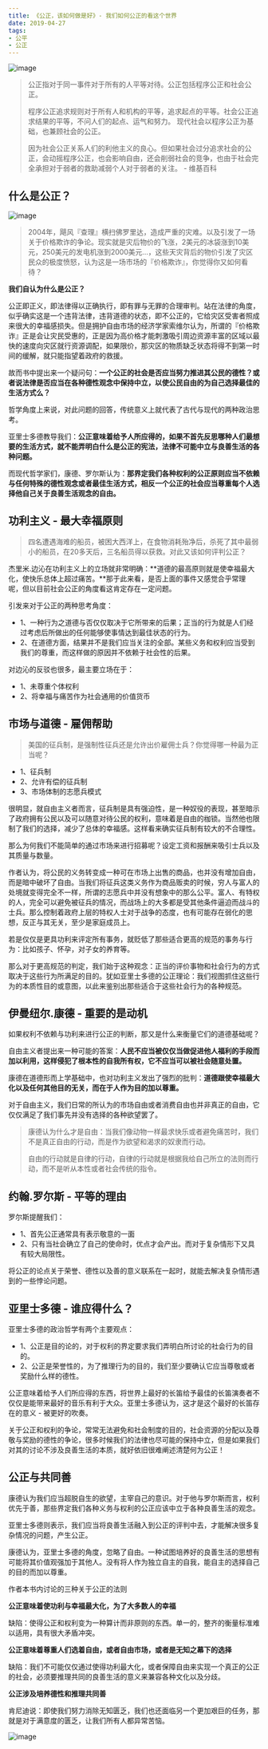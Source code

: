 ```yaml
---
title: 《公正，该如何做是好》- 我们如何公正的看这个世界
date: 2019-04-27
tags: 
- 公平
- 公正
---
```

![image](http://image.freefe.cc/blur-close-up-court-531970.jpg)

> 公正指对于同一事件对于所有的人平等对待。公正包括程序公正和社会公正。
>
> 程序公正追求规则对于所有人和机构的平等，追求起点的平等。社会公正追求结果的平等，不问人们的起点、运气和努力。 现代社会以程序公正为基础，也兼顾社会的公正。
>
> 因为社会公正关系人们的利他主义的良心。但如果社会过分追求社会的公正，会动摇程序公正，也会影响自由，还会削弱社会的竞争，也由于社会完全承担对于弱者的救助减弱个人对于弱者的关注。 - 维基百科

<!-- more -->

## 什么是公正？

![image](http://image.freefe.cc/boat-clouds-cloudy-skies-753619.jpg)

> 2004年，飓风『查理』横扫佛罗里达，造成严重的灾难。以及引发了一场关于价格欺诈的争论。现实就是灾后物价的飞涨，2美元的冰袋涨到10美元，250美元的发电机涨到2000美元...，这些天灾背后的物价引发了灾区民众的极度愤怒，认为这是一场市场的『价格欺诈』，你觉得你又如何看待？


**我们自认为什么是公正？**

公正即正义，即法律得以正确执行，即有罪与无罪的合理审判。站在法律的角度，似乎确实这是一个违背法律，违背道德的状态，即不公正的，它给灾区受害者照成来很大的幸福感损失。但是拥护自由市场的经济学家索维尔认为，所谓的『价格欺诈』正是会让灾民受惠的，正是因为高价格才能刺激吸引周边资源丰富的区域以最快的速度向灾区就行资源调配，如果限价，那灾区的物质缺乏状态将得不到第一时间的缓解，就只能指望着政府的救援。

故而书中提出来一个疑问句：**一个公正的社会是否应当努力推进其公民的德性？或者说法律是否应当在各种德性观念中保持中立，以使公民自由的为自己选择最佳的生活方式么？**

哲学角度上来说，对此问题的回答，传统意义上就代表了古代与现代的两种政治思考。

亚里士多德教导我们：**公正意味着给予人所应得的，如果不首先反思哪种人们最想要的生活方式，就不能弄明白什么是公正的宪法，法律不可能中立与良善生活的各种问题。**

而现代哲学家们，康德、罗尔斯认为：**那界定我们各种权利的公正原则应当不依赖与任何特殊的德性观念或者最佳生活方式，相反一个公正的社会应当尊重每个人选择他自己关于良善生活观念的自由。**

## 功利主义 - 最大幸福原则

> 四名遭遇海难的船员，被困大西洋上，在食物消耗殆净后，杀死了其中最弱小的船员，在20多天后，三名船员得以获救。对此又该如何评判公正？

杰里米.边沁在功利主义上的立场就非常明确：**道德的最高原则就是使幸福最大化，使快乐总体上超过痛苦。**那于此来看，是否上面的事件又感觉合乎常理呢，但以目前社会公正的角度看这肯定存在一定问题。

引发来对于公正的两种思考角度：

- 1、一种行为之道德与否仅仅取决于它所带来的后果；正当的行为就是人们经过考虑后所做出的任何能够使事情达到最佳状态的行为。
- 2、在道德方面，结果并不是我们应当关注的全部。某些义务和权利应当受到我们的尊重，而这样做的原因并不依赖于社会性的后果。

对边沁的反驳也很多，最主要立场在于：

- 1、未尊重个体权利 
- 2、将幸福与痛苦作为社会通用的价值货币

## 市场与道德 - 雇佣帮助

> 美国的征兵制，是强制性征兵还是允许出价雇佣士兵？你觉得哪一种最为正当呢？

- 1、征兵制
- 2、允许有偿的征兵制
- 3、市场体制的志愿兵模式

很明显，就自由主义者而言，征兵制是具有强迫性，是一种奴役的表现，甚至暗示了政府拥有公民以及可以随意对待公民的权利，意味着是自由的枷锁。当然他也限制了我们的选择，减少了总体的幸福感。这样看来确实征兵制有较大的不合理性。

那么为何我们不能简单的通过市场来进行招募呢？设定工资和报酬来吸引士兵以及其质量与数量。

作者认为，将公民的义务转变成一种可在市场上出售的商品，也并没有增加自由，而是暗中破坏了自由。当我们将征兵这类义务作为商品贩卖的时候，穷人与富人的处境就变得完全不一样，所谓的志愿兵中并没有想象中的那么公平。富人、有特权的人，完全可以避免被征兵的情况，而战场上的大多都是受其他条件逼迫而战斗的士兵。那么控制着政府上层的特权人士对于战争的态度，也有可能存在弱化的思想，反正与其无关，至少是家庭成员上。

若是仅仅是更具功利来评定所有事务，就贬低了那些适合更高的规范的事务与行为：比如孩子、怀孕，对子女的养育等。

那么对于更高规范的判定，我们始于这种观念：正当的评价事物和社会行为的方式取决于这些行为所满足的目的。犹如亚里士多德的公正理论：我们视图抓住这些行为的本质性目的或意图，以此来鉴别出那些适合于这些社会行为的各种规范。

## 伊曼纽尔.康德 - 重要的是动机

如果权利不依赖与功利来进行公正的判断，那又是什么来衡量它们的道德基础呢？

自由主义者提出来一种可能的答案：**人民不应当被仅仅当做促进他人福利的手段而加以利用，这样侵犯了根本性的自我所有权，它不应当可以被社会随意处置。**

康德在道德形而上学基础中，也对功利主义发出了强烈的批判：**道德跟使幸福最大化以及任何其他目的无关，而在于人作为目的加以尊重。**

对于自由主义，我们日常的所认为的市场自由或者消费自由也并非真正的自由，它仅仅满足了我们事先并没有选择的各种欲望罢了。

> 康德认为什么才是自由：当我们像动物一样最求快乐或者避免痛苦时，我们不是真正自由的行动，而是作为欲望和渴求的奴隶而行动。
>
>自由的行动就是自律的行动，自律的行动就是根据我给自己所立的法则而行动，而不是听从本性或者社会传统的指令。


## 约翰.罗尔斯 - 平等的理由

罗尔斯提醒我们：

- 1、首先公正通常具有表示敬意的一面
- 2、只有当社会确立了自己的使命时，优点才会产出。而对于复杂情形下又具有较大局限性。

将公正的论点关于荣誉、德性以及善的意义联系在一起时，就能去解决复杂情形遇到的一些悖论问题。

## 亚里士多德 - 谁应得什么？

亚里士多德的政治哲学有两个主要观点：

- 1、公正是目的论的，对于权利的界定要求我们弄明白所讨论的社会行为的目的。
- 2、公正是荣誉性的，为了推理行为的目的，我们至少要确认它应当尊敬或者奖励什么样的德性。


公正意味着给予人们所应得的东西，将世界上最好的长笛给予最佳的长笛演奏者不仅仅是能带来最好的音乐有利于大众。亚里士多德认为，这才是这个最好的长笛存在的意义 - 被更好的吹奏。

关于公正和权利的争论，常常无法避免和社会制度的目的，社会资源的分配以及尊敬与奖励的德性的争论，很多时候我们的法律也尽可能的保持中立，但是如果我们对其的讨论不涉及良善生活的本质，就好依旧很难阐述清楚何为公正！

## 公正与共同善

康德认为我们应当超脱自生的欲望，主宰自己的意识。对于他与罗尔斯而言，权利优先于善，那些界定我们各种义务与权利的公正应该中立于各种良善生活的观念。

亚里士多德则表示，我们应当将良善生活融入到公正的评判中去，才能解决很多复杂情况的问题，产生公正。

康德认为，亚里士多德的角度，忽略了自由。一种试图培养好的良善生活的思想有可能将其价值观强加于其他人。没有将人作为独立自主的自我，能自主的选择自己的目的而加以尊重。

作者本书内讨论的三种关于公正的法则

**公正意味着使功利与幸福最大化，为了大多数人的幸福**

缺陷：使得公正和权利变为一种算计而非原则的东西。单一的，整齐的衡量标准难以适用，具有很大矛盾冲突。

**公正意味着尊重人们选着自由，或者自由市场，或者是无知之幕下的选择**

缺陷：我们不可能仅仅通过使得功利最大化，或者保障自由来实现一个真正的公正的社会，必须要推理共同的良善生活的意义来兼容各种文化以及分歧。

**公正涉及培养德性和推理共同善**

肯尼迪说：即使我们努力消除无知匮乏，我们也还面临另一个更加艰巨的任务，那就是对于满意度的匮乏，让我们所有人都异常苦恼。


![image](http://image.freefe.cc/adult-balloon-beautiful-1236678.jpg)